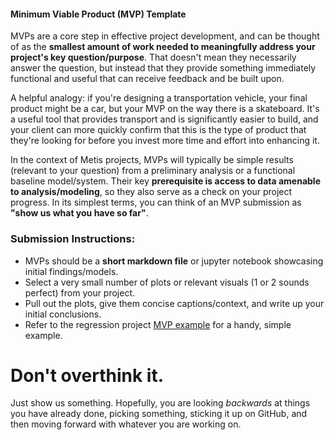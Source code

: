 #### Minimum Viable Product (MVP) Template

MVPs are a core step in effective project development, and can be thought of as the **smallest amount of work needed to meaningfully address your project's key question/purpose**.
That doesn't mean they necessarily answer the question, but instead that they provide something immediately functional and useful that can receive feedback
and be built upon. 

A helpful analogy: if you're designing a transportation vehicle, your final product might be a car, but your MVP on the way there is a skateboard. It's a useful tool that provides transport and is significantly easier to build, and your client can more quickly confirm that this is the type
of product that they're looking for before you invest more time and effort into enhancing it.

In the context of Metis projects, MVPs will typically be simple results (relevant to your question) from a preliminary analysis 
or a functional baseline model/system. Their key **prerequisite is access to data amenable to analysis/modeling**, so they also
serve as a check on your project progress. In its simplest terms, you can think of an MVP submission as **"show us what you have so far"**. 

### Submission Instructions:

 * MVPs should be a **short markdown file** or jupyter notebook showcasing initial findings/models.  
 * Select a very small number of plots or relevant visuals (1 or 2 sounds perfect) from your project.
 * Pull out the plots, give them concise captions/context, and write up your initial conclusions. 
 * Refer to the regression project [MVP example](./examples/mvp_example.md) for a handy, simple example. 
 
# Don't overthink it.

Just show us something. Hopefully, you are looking *backwards* at things you have already done, picking something, sticking it up on GitHub, and then moving forward with whatever you are working on.
